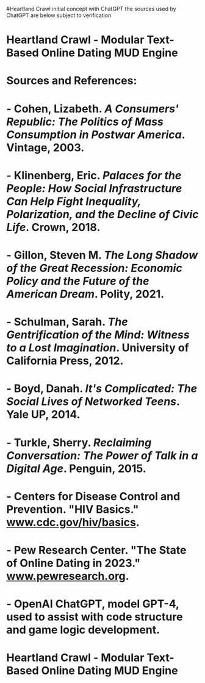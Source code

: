 #Heartland Crawl initial concept with ChatGPT the sources used by ChatGPT are below subject to verification
# Heartland Crawl - Modular Text-Based Online Dating MUD Engine
#
# Sources and References:
# - Cohen, Lizabeth. *A Consumers' Republic: The Politics of Mass Consumption in Postwar America*. Vintage, 2003.
# - Klinenberg, Eric. *Palaces for the People: How Social Infrastructure Can Help Fight Inequality, Polarization, and the Decline of Civic Life*. Crown, 2018.
# - Gillon, Steven M. *The Long Shadow of the Great Recession: Economic Policy and the Future of the American Dream*. Polity, 2021.
# - Schulman, Sarah. *The Gentrification of the Mind: Witness to a Lost Imagination*. University of California Press, 2012.
# - Boyd, Danah. *It's Complicated: The Social Lives of Networked Teens*. Yale UP, 2014.
# - Turkle, Sherry. *Reclaiming Conversation: The Power of Talk in a Digital Age*. Penguin, 2015.
# - Centers for Disease Control and Prevention. "HIV Basics." www.cdc.gov/hiv/basics.
# - Pew Research Center. "The State of Online Dating in 2023." www.pewresearch.org.
# - OpenAI ChatGPT, model GPT-4, used to assist with code structure and game logic development.

# Heartland Crawl - Modular Text-Based Online Dating MUD Engine

